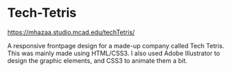 # Tech-Tetris
https://mhazaa.studio.mcad.edu/techTetris/

A responsive frontpage design for a made-up company called Tech Tetris. This was mainly made using HTML/CSS3. I also used Adobe Illustrator to design the graphic elements, and CSS3 to animate them a bit.
